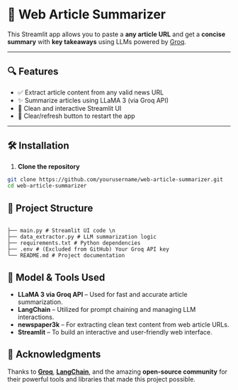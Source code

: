 
# 📰 Web Article Summarizer

This Streamlit app allows you to paste a **any article URL** and get a **concise summary** with **key takeaways** using LLMs powered by [Groq](https://groq.com/).

---

## 🔍 Features

- ✅ Extract article content from any valid news URL
- ✨ Summarize articles using LLaMA 3 (via Groq API)
- 🚀 Clean and interactive Streamlit UI
- 🔄 Clear/refresh button to restart the app

---

## 🛠️ Installation

1. **Clone the repository**

```bash
git clone https://github.com/yourusername/web-article-summarizer.git
cd web-article-summarizer
```

## 📁 Project Structure

```

├── main.py # Streamlit UI code \n
├── data_extractor.py # LLM summarization logic
├── requirements.txt # Python dependencies
├── .env # (Excluded from GitHub) Your Groq API key
└── README.md # Project documentation

```

## 🧠 Model & Tools Used

- **LLaMA 3 via Groq API** – Used for fast and accurate article summarization.
- **LangChain** – Utilized for prompt chaining and managing LLM interactions.
- **newspaper3k** – For extracting clean text content from web article URLs.
- **Streamlit** – To build an interactive and user-friendly web interface.

## 🙌 Acknowledgments

Thanks to **[Groq](https://groq.com/)**, **[LangChain](https://www.langchain.com/)**, and the amazing **open-source community** for their powerful tools and libraries that made this project possible.



